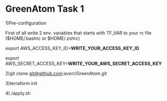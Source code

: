 # GreenAtom Task 1
1)Pre-configuration

First of all write 2 env. variables that starts with TF_VAR to your rc file ($HOME/.bashrc or $HOME/.zshrc)

export AWS_ACCESS_KEY_ID=**WRITE_YOUR_ACCESS_KEY_ID**

export AWS_SECRET_ACCESS_KEY=**WRITE_YOUR_AWS_SECRET_ACCESS_KEY**

2)git clone git@github.com:avorr/GreenAtom.git

3)terraform init

4)./apply.sh
